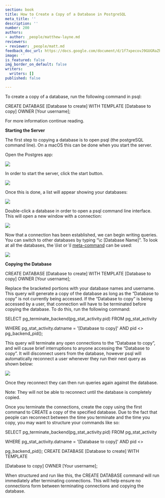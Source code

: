 ```yaml
---
section: book
title: How to Create a Copy of a Database in PostgreSQL
meta_title: ''
description: ''
number: 200
authors:
- author: _people/matthew-layne.md
reviewers:
- reviewer: _people/matt.md
feedback_doc_url: https://docs.google.com/document/d/1f7xpecovJ9GUGRaZhghalK66dPHwMGeLi3nFtRV8kqc/edit?usp=sharing
image: ''
is_featured: false
img_border_on_default: false
writers:
  writers: []
published: false

---
```

To create a copy of a database, run the following command in psql:

CREATE DATABASE \[Database to create\] WITH TEMPLATE \[Database to copy\] OWNER \[Your username\];

For more information continue reading.

**Starting the Server**

The first step to copying a database is to open psql (the postgreSQL command line). On a macOS this can be done when you start the server.

Open the Postgres app:

![](https://assets.website-files.com/5c197923e5851742d9bc835d/5ce56b9980dbc649bd49f89f_DdjqCSDRN567p9_qzwtxyw2PUC2-6n7RyR4K-aZm50CXyAxhxr-ZkWgbkObnLu7gp-0O2yX8fO1cTU7sHrWEXMYDMIRq1ByBP-P8MdP7IVDIo4fiR-7d45qgcUH1zlnXTInuB1-5.png)

In order to start the server, click the start button.

![](https://assets.website-files.com/5c197923e5851742d9bc835d/5ce56b995362df931c9bc967_fdKrksx_BTDJ0-sIi6LNAn0xJGU7yT8kXLzDBFOEWuf_6f_PdA7o7Z6znL52KeAPjY2wp-DrmN6diqXwh_R20wNQAn5VbQChFPBlwouK0ZzfBiN7sYWQdyguC-N11z48KPmP0VtQ.png)

Once this is done, a list will appear showing your databases:

![](https://assets.website-files.com/5c197923e5851742d9bc835d/5ce56b99d1f2a9925cedc38c_VRt9opBixujQBHdQBUfEndjvhptFZ0-_xQDovYVJECgb8B8U6xCC8oyWke9PnWczKKtkrOJFOZE5cFO5rbpNlA6QKhOwwHLJjAn9Ml4evtQDUa1_l745T0rVnxSeVKVhMDzDL8tl.png)

Double-click a database in order to open a psql command line interface. This will open a new window with a connection:

![](https://assets.website-files.com/5c197923e5851742d9bc835d/5ce56b99e35d8a703ccd389a_o9cCoZtq3UBXZgQ162T6_V6j40DYMvMfmer7aUJ5MB4vA1nlmyc5SYvhatEIotDE2fbwVs_B-UhJDxY7WFN6CcZPFCs0048HzUssA5nXaIhdgZn_dpqZX3v47ztDLk7fukrTbnuD.png)

Now that a connection has been established, we can begin writing queries. You can switch to other databases by typing “\\c \[Database Name\]”. To look at all the databases, the \\list or \\l [meta-command](https://chartio.com/resources/tutorials/how-to-list-databases-and-tables-in-postgresql-using-psql/) can be used:

![](https://assets.website-files.com/5c197923e5851742d9bc835d/5ce56b9980dbc61da849f8a0_SDd63YK9WXzgrq9o4nQDuE2cR_VHOFu3llkBItBeGPti-VMIgtWy5FScUSO4jniMMPzO66OioYosa_EkRMsLAvyECJppRSCn53DmYJme_vDe9Z_TKm-f_QSYuB-49DCGM0vHMcDf.png)

**Copying the Database**

CREATE DATABASE \[Database to create\] WITH TEMPLATE \[Database to copy\] OWNER \[Your username\];

Replace the bracketed portions with your database names and username. This query will generate a copy of the database as long as the “Database to copy” is not currently being accessed. If the “Database to copy” is being accessed by a user, that connection will have to be terminated before copying the database. To do this, run the following command:

SELECT pg_terminate_backend(pg_stat_activity.pid) FROM pg_stat_activity

WHERE pg_stat_activity.datname = '\[Database to copy\]' AND pid <> pg_backend_pid();

This query will terminate any open connections to the “Database to copy”, and will cause brief interruptions to anyone accessing the “Database to copy”. It will disconnect users from the database, however psql will automatically reconnect a user whenever they run their next query as shown below:

![](https://assets.website-files.com/5c197923e5851742d9bc835d/5ce56b99bd2f03de0694cb24_TP0JHahSe5wkZo6R6i7hPWv8uyz7dXJuym5rje2x136FAwIW5RNbM43t6SFHsSeSoPp0iqrxNxaym3AeBbttlSrLTvcz0GjPZGUNtwaQiiuNTRRX4vCwECyF4dd8MCe_xfM4jC4Q.png)

Once they reconnect they can then run queries again against the database. 

Note: They will not be able to reconnect until the database is completely copied.

Once you terminate the connections, create the copy using the first command to CREATE a copy of the specified database. Due to the fact that people can reconnect between the time you terminate and the time you copy, you may want to structure your commands like so:

SELECT pg_terminate_backend(pg_stat_activity.pid) FROM pg_stat_activity

WHERE pg_stat_activity.datname = '\[Database to copy\]' AND pid <>

pg_backend_pid(); CREATE DATABASE \[Database to create\] WITH TEMPLATE

\[Database to copy\] OWNER \[Your username\];

When structured and run like this, the CREATE DATABASE command will run immediately after terminating connections. This will help ensure no connections form between terminating connections and copying the database.